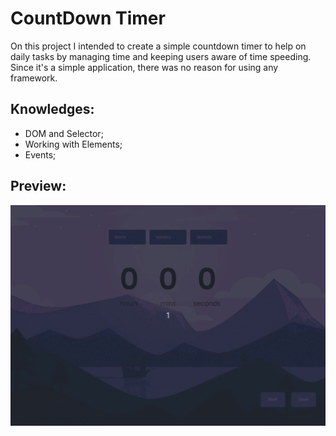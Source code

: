 # CountDown Timer

On this project I intended to create a simple countdown timer to help on daily tasks by managing time and keeping users aware of time speeding.
Since it's a simple application, there was no reason for using any framework.

## Knowledges:
- DOM and Selector;
- Working with Elements;
- Events;

## Preview: 

![image](preview.gif)
